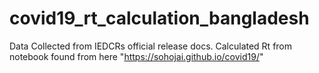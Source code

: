 # covid19_rt_calculation_bangladesh

Data Collected from IEDCRs official release docs. Calculated Rt from notebook found from here "https://sohojai.github.io/covid19/"